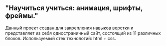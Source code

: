 ## "Научиться учиться: анимация, шрифты, фреймы."
Данный проект создан для закрепления навыков верстки и представляет из себя одностраничный сайт, состоящий из 11 различных блоков.
Используемый стек технологий: html + css.

